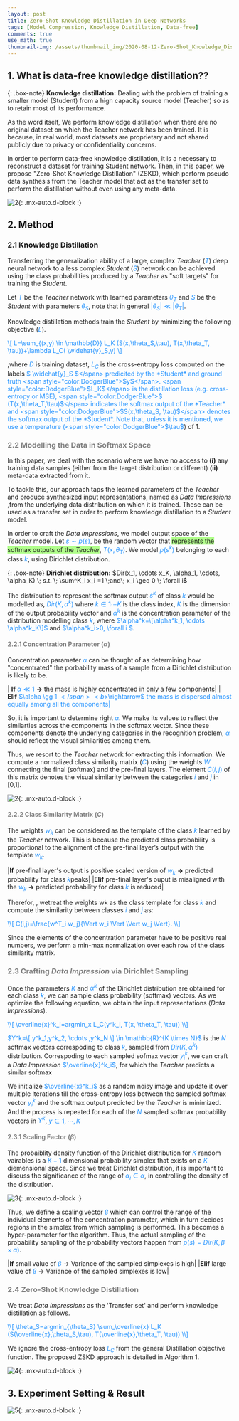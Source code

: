 ```yaml
---
layout: post
title: Zero-Shot Knowledge Distillation in Deep Networks
tags: [Model Compression, Knowledge Distillation, Data-free]
comments: true
use_math: true
thumbnail-img: /assets/thumbnail_img/2020-08-12-Zero-Shot_Knowledge_Distillation_in_Deep_Networks/post.PNG
---
```


## 1. What is data-free knowledge distillation??

{: .box-note}
**Knowledge distillation:** Dealing with the problem of training a smaller model (Student) from a high capacity source model (Teacher) so as to retain most of its performance.

As the word itself, We perform knowledge distillation when there are no original dataset on which the Teacher network has been trained. It is because, in real world, most datasets are proprietary and not shared publicly due to privacy or confidentiality concerns. 

In order to perform data-free knowledge distillation, it is a necessary to reconstruct a dataset for training Student network. Then, in this paper, we propose "Zero-Shot Knowledge Distillation" (ZSKD), which perform pseudo data synthesis from the Teacher model that act as the transfer set to perform the distillation without even using any meta-data.

![2](https://da2so.github.io/assets/post_img/2020-08-12-Zero-Shot_Knowledge_Distillation_in_Deep_Networks/1.png){: .mx-auto.d-block :}


## 2. Method

### 2.1 Knowledge Distillation

Transferring the generalization ability of a large, complex _Teacher_ (<span style="color:DodgerBlue">$T$</span>) deep neural network to a less complex _Student_ (<span style="color:DodgerBlue">$S$</span>) network can be achieved using the class probabilities produced by a _Teacher_ as "soft targets" for training the _Student_.


Let <span style="color:DodgerBlue">$T$</span> be the _Teacher_ network with learned parameters <span style="color:DodgerBlue">$\theta_T$</span> and <span style="color:DodgerBlue">$S$</span> be the _Student_ with parameters <span style="color:DodgerBlue">$\theta_S$</span>, note that in general <span style="color:DodgerBlue">$\vert \theta_S \vert \ll \vert \theta_T \vert$</span>.


Knowledge distillation methods train the _Student_ by minimizing the following objective (<span style="color:DodgerBlue">$L$</span>).

<span style="color:DodgerBlue">\\[
L=\sum_{(x,y) \in \mathbb{D}} L_K (S(x,\theta_S,\tau), T(x,\theta_T, \tau))+\lambda L_C( \widehat{y}_S,y)
\\] </span>

,where <span style="color:DodgerBlue">$D$</span> is training dataset, <span style="color:DodgerBlue">$L_C$</span> is the cross-entropy loss computed on the labels <span style="color:DodgerBlue">$ \widehat{y}_S $</span> predicited by the *Student* and ground truth <span style="color:DodgerBlue">$y$</span>. <span style="color:DodgerBlue">$L_K$</span> is the distillation loss (e.g. cross-entropy or MSE), <span style="color:DodgerBlue">$ (T(x,\theta_T,\tau)$</span> indicates the softmax output of the *Teacher* and <span style="color:DodgerBlue">$S(x,\theta_S, \tau)$</span> denotes the softmax output of the *Student*. Note that, unless it is mentioned, we use a temperature (<span style="color:DodgerBlue">$\tau$</span>) of 1.



### <span style="color:gray"> 2.2 Modelling the Data in Softmax Space</span>

In this paper, we deal with the scenario where we have no access to **(i)** any training data samples (either from the target distribution or different) **(ii)** meta-data extracted from it.

To tackle this, our approach taps the learned parameters of the *Teacher* and produce synthesized input representations, named as *Data Impressions* ,from the underlying data distribution on which it is trained. These can be used as a transfer set in order to perform knowledge distillation to a *Student* model.


In order to craft the *Data impressions*, we model output space of the *Teacher* model. Let <span style="color:DodgerBlue">$s \sim p(s)$</span>, be the random vector that <span style="background-color: #B1FF8C">represents the softmax outputs of the *Teacher*</span>, <span style="color:DodgerBlue">$T(x, \theta_T)$</span>. We model <span style="color:DodgerBlue">$p(s^k)$</span> belonging to each class <span style="color:DodgerBlue">$k$</span>, using Dirichlet distribution.


{: .box-note}
**Dirichlet distribution:**  $Dir(x_1, \cdots x_K, \alpha_1, \cdots, \alpha_K) \; s.t. \; \sum^K_i x_i =1 \;and\; x_i \geq 0 \; \forall i$


The distribution to represent the softmax output <span style="color:DodgerBlue">$s^k$</span> of class <span style="color:DodgerBlue">$k$</span> would be modelled as, <span style="color:DodgerBlue">$Dir(K,\alpha^k)$</span> where <span style="color:DodgerBlue">$k \in {1 \cdots K}$</span> is the class index, <span style="color:DodgerBlue">$K$</span> is the dimension of the output probability vector and <span style="color:DodgerBlue">$\alpha^k$</span> is the concentration parameter of the distribution modelling class <span style="color:DodgerBlue">$k$</span>, where <span style="color:DodgerBlue">$\alpha^k=\[\alpha^k_1, \cdots \alpha^k_K\]$</span> and <span style="color:DodgerBlue">$\alpha^k_i>0, \forall i $</span>.


#### <span style="color:gray"> 2.2.1 Concentration Parameter ($\alpha$)</span>

Concentration parameter <span style="color:DodgerBlue">$\alpha$</span> can be thought of as determining how "concentrated" the porbability mass of a sample from a Dirichlet distribution is likely to be.


| <b>If</b> <span style="color:DodgerBlue">$\alpha \ll 1$</span> <b>$\rightarrow$</b> the mass is highly concentrated in only a few components|
| <b>Elif</b> <span style="color:DodgerBlue">$\alpha \gg 1 $</span> <b>$\rightarrow$</b> the mass is dispersed almost equally among all the components|

So, it is important to determine right <span style="color:DodgerBlue">$\alpha$</span>. We make its values to reflect the similarties across the components in the softmax vector. Since these components denote the underlying categories in the recognition problem, <span style="color:DodgerBlue">$\alpha$</span> should reflect the visual similarities among them.


Thus, we resort to the *Teacher* network for extracting this information. We compute a normalized class similarity matrix (<span style="color:DodgerBlue">$C$</span>) using the weights <span style="color:DodgerBlue">$W$</span> connecting the final (softmax) and the pre-final layers. The element <span style="color:DodgerBlue">$C(i,j)$</span> of this matrix denotes the visual similarity between the categories <span style="color:DodgerBlue">$i$</span> and <span style="color:DodgerBlue">$j$</span> in [0,1].


![2](https://da2so.github.io/assets/post_img/2020-08-12-Zero-Shot_Knowledge_Distillation_in_Deep_Networks/2.png){: .mx-auto.d-block :}

#### <span style="color:gray"> 2.2.2 Class Similarity Matrix ($C$)</span>

The weights <span style="color:DodgerBlue">$w_k$</span> can be considered as the template of the class <span style="color:DodgerBlue">$k$</span> learned by the *Teacher* network. This is because the predicted class probability is proportional to the alignment of the pre-final layer’s output with the template <span style="color:DodgerBlue">$w_k$</span>.

|<b>If</b> pre-final layer's output is positive scaled version of <span style="color:DodgerBlue">$w_k$</span> <b>$\rightarrow$</b> predicted probability for class <span style="color:DodgerBlue">$k$</span>peaks|
|<b>Elif</b> pre-final layer's ouput is misaligned with the <span style="color:DodgerBlue">$w_k$</span> <b>$\rightarrow$</b> predicted probability for class <span style="color:DodgerBlue">$k$</span> is reduced|

Therefor, , wetreat the weights wk as the class template for class <span style="color:DodgerBlue">$k$</span> and compute the similarity between classes <span style="color:DodgerBlue">$i$</span> and <span style="color:DodgerBlue">$j$</span> as:

<span style="color:DodgerBlue">
\\[
C(i,j)=\frac{w^T_i w_j}{\Vert w_i \Vert \Vert w_j \Vert}.
\\]
</span>

Since the elements of the concentration parameter have to be positive real numbers, we perform a min-max normalization over each row of the class similarity matrix.

### <span style="color:gray"> 2.3 Crafting *Data Impression* via Dirichlet Sampling</span>

Once the parameters <span style="color:DodgerBlue">$K$</span> and <span style="color:DodgerBlue">$\alpha^k$</span> of the Dirichlet distribution are obtained for each class <span style="color:DodgerBlue">$k$</span>, we can sample class probability (softmax) vectors. As we optimize the following equation, we obtain the input representations (*Data Impressions*).

<span style="color:DodgerBlue">
\\[
\overline{x}^k_i=argmin_x L_C(y^k_i, T(x, \theta_T, \tau))
\\]
</span>

<span style="color:DodgerBlue">$Y^k=\[ y^k_1,y^k_2, \cdots ,y^k_N \] \in \mathbb{R}^{K \times N}$</span> is the <span style="color:DodgerBlue">$N$</span> softmax vectors correspoding to class <span style="color:DodgerBlue">$k$</span>, sampled from <span style="color:DodgerBlue">$Dir(K,\alpha^k)$</span> distribution. Correspoding to each sampled sofmax vector <span style="color:DodgerBlue">$y^k_i$</span>, we can craft a *Data Impression* <span style="color:DodgerBlue">$\overline{x}^k_i$</span>, for which the *Teacher* predicts a similar softmax 
 

We initialize <span style="color:DodgerBlue">$\overline{x}^k_i$</span> as a random noisy image and update it over multiple iterations till the cross-entropy loss between the sampled softmax vector <span style="color:DodgerBlue">$y^k_i$</span> and the softmax output predicted by the *Teacher* is minimized. And the process is repeated for each of the <span style="color:DodgerBlue">$N$</span> sampled softmax probability vectors in <span style="color:DodgerBlue">$Y^k$</span>, <span style="color:DodgerBlue">$y \in {1, \cdots,K}$</span>


#### <span style="color:gray"> 2.3.1 Scaling Factor ($\beta$)</span>

The probaiblity density function of the Dirichlet distribution for <span style="color:DodgerBlue">$K$</span> random vairables is a <span style="color:DodgerBlue">$K-1$</span> dimensional probability simplex that exists on a <span style="color:DodgerBlue">$K$</span> diemensional space. Since we treat Dirichlet distribution, it is important to discuss the significance of the range of <span style="color:DodgerBlue">$\alpha_i \in \alpha$</span>, in controlling the density of the distribution.

![3](https://da2so.github.io/assets/post_img/2020-08-12-Zero-Shot_Knowledge_Distillation_in_Deep_Networks/3.png){: .mx-auto.d-block :}

Thus, we define a scaling vector <span style="color:DodgerBlue">$\beta$</span> which can control the range of the individual elements of the concentration parameter, which in turn decides regions in the simplex from which sampling is performed. This becomes a hyper-parameter for the algorithm. Thus, the actual sampling of the probability sampling of the probability vectors happen from <span style="color:DodgerBlue">$p(s)=Dir(K,\beta \times \alpha)$</span>.

|<b>If</b> small value of <span style="color:DodgerBlue">$\beta$</span>  $\rightarrow$ Variance of the sampled simplexes is high|
|<b>Elif</b> large value of <span style="color:DodgerBlue">$\beta$</span>  $\rightarrow$ Variance of the sampled simplexes is low|


### <span style="color:gray"> 2.4 Zero-Shot Knowledge Distillation</span>

We treat *Data Impressions* as the 'Transfer set' and perform knowledge distillation as follows. 

<span style="color:DodgerBlue">
\\[
\theta_S=argmin_{\theta_S} \sum_\overline{x} L_K (S(\overline{x},\theta_S,\tau), T(\overline{x},\theta_T, \tau))
\\]
</span>

We ignore the cross-entropy loss <span style="color:DodgerBlue">$L_C$</span> from the general Distillation objective function. The proposed ZSKD approach is detailed in Algorithm 1. 



![4](https://da2so.github.io/assets/post_img/2020-08-12-Zero-Shot_Knowledge_Distillation_in_Deep_Networks/4.PNG){: .mx-auto.d-block :}


## 3. Experiment Setting & Result


![5](https://da2so.github.io/assets/post_img/2020-08-12-Zero-Shot_Knowledge_Distillation_in_Deep_Networks/5.png){: .mx-auto.d-block :}
